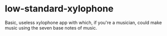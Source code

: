 # low-standard-xylophone
Basic, useless xylophone app with which, if you're a musician, could make music using the seven base notes of music.
